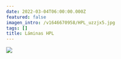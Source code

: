 ```yaml
---
date: 2022-03-04T06:00:00.000Z
featured: false
imagen_intro: /v1646670958/HPL_uzzjx5.jpg
tags: []
title: Láminas HPL
---
```

![](https://res.cloudinary.com/novatec/v1646670958/HPL_uzzjx5.jpg)